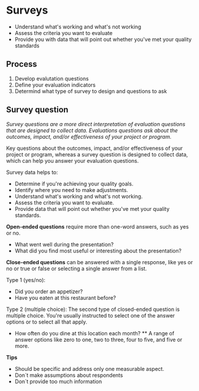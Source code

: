 # Surveys

* Understand what's working and what's not working
* Assess the criteria you want to evaluate
* Provide you with data that will point out whether you've met your quality standards

## Process
1. Develop evalutation questions
2. Define your evaluation indicators
3. Determind what type of survey to design and questions to ask

## Survey question
*Survey questions are a more direct interpretation of evaluation questions that are designed to collect data. Evaluations questions ask about the outcomes, impact, and/or effectiveness of your project or program.*

Key questions about the outcomes, impact, and/or effectiveness of your project or program, whereas a survey question is designed to collect data, which can help you answer your evaluation questions.

Survey data helps to:
* Determine if you're achieving your quality goals.
* Identify where you need to make adjustments. 
* Understand what's working and what's not working.
* Assess the criteria you want to evaluate.
* Provide data that will point out whether you've met your quality standards. 

__Open-ended questions__ require more than one-word answers, such as yes or no.

* What went well during the presentation?
* What did you find most useful or interesting about the presentation? 

__Close-ended questions__ can be answered with a single response, like yes or no or true or false or selecting a single answer from a list.

Type 1 (yes/no):
* Did you order an appetizer?
* Have you eaten at this restaurant before?

Type 2 (multiple choice):
The second type of closed-ended question is multiple choice. You're usually instructed to select one of the answer options or to select all that apply.

* How often do you dine at this location each month?
** A range of answer options like zero to one, two to three, four to five, and five or more.

__Tips__

* Should be specific and address only one measurable aspect.
* Don´t make assumptions about respondents
* Don´t provide too much information

